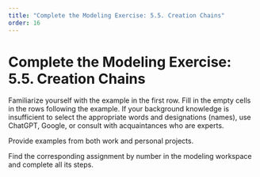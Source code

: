 ```yaml
---
title: "Complete the Modeling Exercise: 5.5. Creation Chains"
order: 16
---
```


# Complete the Modeling Exercise: 5.5. Creation Chains

Familiarize yourself with the example in the first row. Fill in the empty cells in the rows following the example. If your background knowledge is insufficient to select the appropriate words and designations (names), use ChatGPT, Google, or consult with acquaintances who are experts.

Provide examples from both work and personal projects.

Find the corresponding assignment by number in the modeling workspace and complete all its steps.